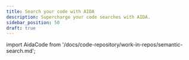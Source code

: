 ```yaml
---
title: Search your code with AIDA
description: Supercharge your code searches with AIDA.
sidebar_position: 50
draft: true
---
```


import AidaCode from '/docs/code-repository/work-in-repos/semantic-search.md';

<AidaCode />
